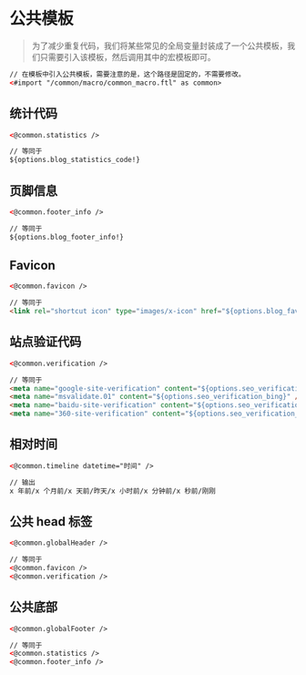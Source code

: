 # 公共模板

> 为了减少重复代码，我们将某些常见的全局变量封装成了一个公共模板，我们只需要引入该模板，然后调用其中的宏模板即可。

```html
// 在模板中引入公共模板，需要注意的是，这个路径是固定的，不需要修改。
<#import "/common/macro/common_macro.ftl" as common>
```

## 统计代码

```html
<@common.statistics />

// 等同于
${options.blog_statistics_code!}
```

## 页脚信息

```html
<@common.footer_info />

// 等同于
${options.blog_footer_info!}
```

## Favicon

```html
<@common.favicon />

// 等同于
<link rel="shortcut icon" type="images/x-icon" href="${options.blog_favicon!}">
```

## 站点验证代码

```html
<@common.verification />

// 等同于
<meta name="google-site-verification" content="${options.seo_verification_google}" />
<meta name="msvalidate.01" content="${options.seo_verification_bing}" />
<meta name="baidu-site-verification" content="${options.seo_verification_baidu}" />
<meta name="360-site-verification" content="${options.seo_verification_qihu}" />
```

## 相对时间

```html
<@common.timeline datetime="时间" />

// 输出
x 年前/x 个月前/x 天前/昨天/x 小时前/x 分钟前/x 秒前/刚刚
```

## 公共 head 标签

```html
<@common.globalHeader />

// 等同于
<@common.favicon />
<@common.verification />
```

## 公共底部

```html
<@common.globalFooter />

// 等同于
<@common.statistics />
<@common.footer_info />
```

<div>
  <AdSense-Doc
  ad-client="ca-pub-5271828906478846"
  ad-slot="2656935500"
  ad-style="display:block; text-align:center;"
  ad-format="fluid"
  ></AdSense-Doc>
</div>
